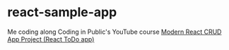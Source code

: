 # react-sample-app
Me coding along Coding in Public's YouTube course [Modern React CRUD App Project (React ToDo app)](https://www.youtube.com/watch?v=7u2Rv4HfCYQ)
